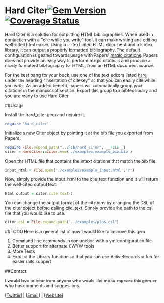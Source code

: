 # Hard Citer[![Gem Version](https://badge.fury.io/rb/hard_citer.png)](http://badge.fury.io/rb/hard_citer)[![Coverage Status](https://coveralls.io/repos/mcordell/hard_citer/badge.png?branch=master)](https://coveralls.io/r/mcordell/hard_citer?branch=master)

Hard Citer is a solution for outputting HTML bibliographies. When used in conjuction with a "cite while you write" tool, it can make writing and editing well-cited html eaiser. Using a in-text cited HTML document and a bibtex library, it can output a properly formatted bibliography. The default configuration is geared towards usage with Papers' [magic citations][1]. Papers does not provide an easy way to perform magic citations and produce a nicely formatted bibliography for HTML, from an HTML document source.

For the best bang for your buck, use one of the text editors listed [here][2] 
under the heading "Insertation of citekey" so that you can easily cite while you
write. As an added benefit, papers will automatically group your citations in the 
manuscript section. Export this group to a bibtex library and you are ready to 
use Hard Citer.

[1]: http://support.mekentosj.com/kb/tutorials/magic-citations 
[2]: http://support.mekentosj.com/kb/read-write-cite/applications-supported-by-magic-citations 

##Usage

Install the hard_citer gem and require it.

```Ruby
require 'hard_citer'
```

Initialize a new Citer object by pointing it at the bib file you exported from Papers:

```Ruby
require File.expand_path("../lib/hard_citer", __FILE__)
citer = HardCiter::Citer.new('./examples/example_bib.bib')
```

Open the HTML file that contains the intext citations that match the bib file.

```Ruby
input_html = File.open('./examples/example_input.html','r')
```

Now, simply provide the input_html to the cite_text function and it will return the well-cited output text.

```Ruby
html_output = citer.cite_text()
```


You can change the output format of the citations by changing the CSL of the citer object before calling cite_text. Simply provide the path to the csl file that you would like to use.

```Ruby
citer.csl = File.expand_path("../examples/plos.csl")
```


##TODO
Here is a general list of how I would like to improve this gem

1. Command line commands in conjunction with a yml configuration file
2. Better support for alternate CWYW tools
3. More Tests 
4. Expand the Library function so that you can use ActiveRecords or kin for easier rails support


##Contact

I would love to hear from anyone who would like me to improve this gem or who has comments and suggestions. 

\[[Twitter](https://twitter.com/mike_cordell)\] | \[[Email](mailto:mike@mikecordell.com)\] | \[[Website](http://www.mikecordell.com)\] 

